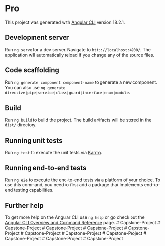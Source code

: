 # Pro

This project was generated with [Angular CLI](https://github.com/angular/angular-cli) version 18.2.1.

## Development server

Run `ng serve` for a dev server. Navigate to `http://localhost:4200/`. The application will automatically reload if you change any of the source files.

## Code scaffolding

Run `ng generate component component-name` to generate a new component. You can also use `ng generate directive|pipe|service|class|guard|interface|enum|module`.

## Build

Run `ng build` to build the project. The build artifacts will be stored in the `dist/` directory.

## Running unit tests

Run `ng test` to execute the unit tests via [Karma](https://karma-runner.github.io).

## Running end-to-end tests

Run `ng e2e` to execute the end-to-end tests via a platform of your choice. To use this command, you need to first add a package that implements end-to-end testing capabilities.

## Further help

To get more help on the Angular CLI use `ng help` or go check out the [Angular CLI Overview and Command Reference](https://angular.dev/tools/cli) page.
#   C a p s t o n e - P r o j e c t  
 #   C a p s t o n e - P r o j e c t  
 #   C a p s t o n e - P r o j e c t  
 #   C a p s t o n e - P r o j e c t  
 #   C a p s t o n e - P r o j e c t  
 #   C a p s t o n e - P r o j e c t  
 #   C a p s t o n e - P r o j e c t  
 #   C a p s t o n e - P r o j e c t  
 #   C a p s t o n e - P r o j e c t  
 #   C a p s t o n e - P r o j e c t  
 #   C a p s t o n e - P r o j e c t  
 